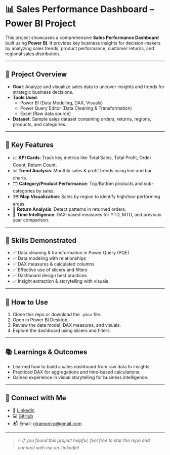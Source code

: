 












# 📊 Sales Performance Dashboard – Power BI Project

This project showcases a comprehensive **Sales Performance Dashboard** built using **Power BI**. It provides key business insights for decision-makers by analyzing sales trends, product performance, customer returns, and regional sales distribution.

---

## 🚀 Project Overview

- **Goal**: Analyze and visualize sales data to uncover insights and trends for strategic business decisions.
- **Tools Used**: 
  - Power BI (Data Modeling, DAX, Visuals)
  - Power Query Editor (Data Cleaning & Transformation)
  - Excel (Raw data source)
- **Dataset**: Sample sales dataset containing orders, returns, regions, products, and categories.

---

## 📌 Key Features

- 📈 **KPI Cards**: Track key metrics like Total Sales, Total Profit, Order Count, Return Count.
- 📊 **Trend Analysis**: Monthly sales & profit trends using line and bar charts.
- 🗂️ **Category/Product Performance**: Top/Bottom products and sub-categories by sales.
- 🗺️ **Map Visualization**: Sales by region to identify high/low-performing areas.
- 🔁 **Return Analysis**: Detect patterns in returned orders.
- 📅 **Time Intelligence**: DAX-based measures for YTD, MTD, and previous year comparison.

---

## 🧠 Skills Demonstrated

- ✅ Data cleaning & transformation in Power Query (PQE)
- ✅ Data modeling with relationships
- ✅ DAX measures & calculated columns
- ✅ Effective use of slicers and filters
- ✅ Dashboard design best practices
- ✅ Insight extraction & storytelling with visuals

---

## 📝 How to Use

1. Clone this repo or download the `.pbix` file.
2. Open in Power BI Desktop.
3. Review the data model, DAX measures, and visuals.
4. Explore the dashboard using slicers and filters.

---

## 📚 Learnings & Outcomes

- Learned how to build a sales dashboard from raw data to insights.
- Practiced DAX for aggregations and time-based calculations.
- Gained experience in visual storytelling for business intelligence.

---

## 🔗 Connect with Me

- 💼 [LinkedIn](https://www.linkedin.com/in/giramoni-rajeev-prakash-29072ba6?lipi=urn%3Ali%3Apage%3Ad_flagship3_profile_view_base_contact_details%3BZnoA9%2BXsR3Kpu9C9vHDp8g%3D%3D)
- 💻 [GitHub](https://github.com/Grajeevgithub)
- 📬 Email: giramonirp@gmail.com

---

> ⭐ _If you found this project helpful, feel free to star the repo and connect with me on LinkedIn!_

